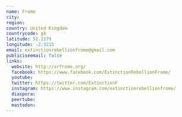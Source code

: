 ```yaml
---
name: Frome
city:
region:
country: United Kingdom
countrycode: gb
latitude: 51.2279
longitude: -2.3215
email: extinctionrebellionfrome@gmail.com
publiciseemail: false
links:
  website: http://xrfrome.org/
  facebook: https://www.facebook.com/ExtinctionRebellionFrome/
  youtube:
  twitter: https://twitter.com/ExtinctionF
  instagram: https://www.instagram.com/extinctionrebellionfrome/
  diaspora:
  peertube:
  mastodon:
---
```

